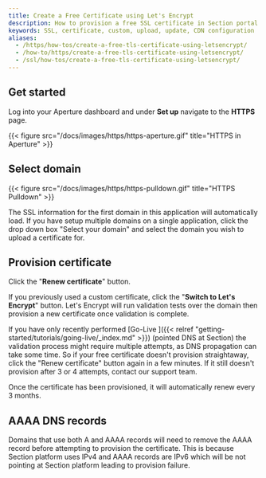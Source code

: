 ```yaml
---
title: Create a Free Certificate using Let's Encrypt
description: How to provision a free SSL certificate in Section portal.
keywords: SSL, certificate, custom, upload, update, CDN configuration
aliases:
  - /https/how-tos/create-a-free-tls-certificate-using-letsencrypt/
  - /how-to/https/create-a-free-tls-certificate-using-letsencrypt/
  - /ssl/how-tos/create-a-free-tls-certificate-using-letsencrypt/
---
```


## Get started

Log into your Aperture dashboard and under **Set up** navigate to the **HTTPS** page.

{{< figure src="/docs/images/https/https-aperture.gif" title="HTTPS in Aperture" >}}


## Select domain

{{< figure src="/docs/images/https/https-pulldown.gif" title="HTTPS Pulldown" >}}

The SSL information for the first domain in this application will automatically load. If you have setup multiple domains on a single application, click the drop down box "Select your domain" and select the domain you wish to upload a certificate for. 

## Provision certificate

Click the "**Renew certificate**" button. 

If you previously used a custom certificate, click the "**Switch to Let's Encrypt**" button.
Let's Encrypt will run validation tests over the domain then provision a new certificate once validation is complete.

If you have only recently performed [Go-Live ]({{< relref "getting-started/tutorials/going-live/_index.md" >}}) (pointed DNS at Section) the validation process might require multiple attempts, as DNS propagation can take some time. So if your free certificate doesn't provision straightaway, click the "Renew certificate" button again in a few minutes. If it still doesn't provision after 3 or 4 attempts, contact our support team. 

Once the certificate has been provisioned, it will automatically renew every 3 months.

## AAAA DNS records 
Domains that use both A and AAAA records will need to remove the AAAA record before attempting to provision the certificate. 
This is because Section platform uses IPv4 and AAAA records are IPv6 which will be not pointing at Section platform leading to provision failure.